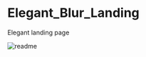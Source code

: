# Elegant_Blur_Landing
Elegant landing page

![readme](https://user-images.githubusercontent.com/34385544/48934609-9de21500-eeb9-11e8-9aac-5902caba0c65.png)
